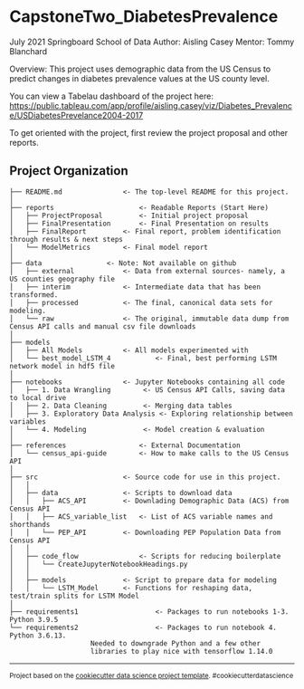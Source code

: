CapstoneTwo_DiabetesPrevalence
==============================

July 2021 
Springboard School of Data
Author: Aisling Casey
Mentor: Tommy Blanchard 

Overview: This project uses demographic data from the US Census to predict changes in diabetes prevalence values at the US county level. 

You can view a Tabelau dashboard of the project here: https://public.tableau.com/app/profile/aisling.casey/viz/Diabetes_Prevalence/USDiabetesPrevelance2004-2017 

To get oriented with the project, first review the project proposal and other reports.

Project Organization
------------
    ├── README.md         		<- The top-level README for this project.
    │
    ├── reports             		<- Readable Reports (Start Here)
    │   ├── ProjectProposal 		<- Initial project proposal
    │   ├── FinalPresentation		<- Final Presentation on results
    │   ├── FinalReport    		<- Final report, problem identification through results & next steps
    │   └── ModelMetrics   		<- Final model report
    │
    ├── data		  		<- Note: Not available on github
    │   ├── external       		<- Data from external sources- namely, a US counties geography file
    │   ├── interim       		<- Intermediate data that has been transformed.
    │   ├── processed     		<- The final, canonical data sets for modeling.
    │   └── raw            		<- The original, immutable data dump from Census API calls and manual csv file downloads
    │
    ├── models          		
    │   ├── All Models  		<- All models experimented with
    │   └── best_model_LSTM_4           <- Final, best performing LSTM network model in hdf5 file
    │
    ├── notebooks          		<- Jupyter Notebooks containing all code
    │   ├── 1. Data Wrangling  		 <- US Census API Calls, saving data to local drive
    │   ├── 2. Data Cleaning		 <- Merging data tables
    │   ├── 3. Exploratory Data Analysis <- Exploring relationship between variables
    │   └── 4. Modeling       		 <- Model creation & evaluation
    │
    ├── references             		<- External Documentation
    │   └── census_api-guide       	<- How to make calls to the US Census API
    │
    ├── src                		<- Source code for use in this project.
    │   │
    │   ├── data           	 	<- Scripts to download data
    │   │   ├── ACS_API			<- Downlading Demographic Data (ACS) from Census API
    │   │   ├── ACS_variable_list	<- List of ACS variable names and shorthands
    │   │   └── PEP_API			<- Downloading PEP Population Data from Census API
    │   │
    │   ├── code_flow       		<- Scripts for reducing boilerplate 
    │   │   └── CreateJupyterNotebookHeadings.py
    │   │
    │   ├── models         		<- Script to prepare data for modeling
    │   │   └── LSTM_Model		<- Functions for reshaping data, test/train splits for LSTM Model
    │
    ├── requirements1                	<- Packages to run notebooks 1-3. Python 3.9.5
    └── requirements2                	<- Packages to run notebook 4. Python 3.6.13. 
					   	Needed to downgrade Python and a few other
					   	libraries to play nice with tensorflow 1.14.0

	
--------

<p><small>Project based on the <a target="_blank" href="https://drivendata.github.io/cookiecutter-data-science/">cookiecutter data science project template</a>. #cookiecutterdatascience</small></p>
